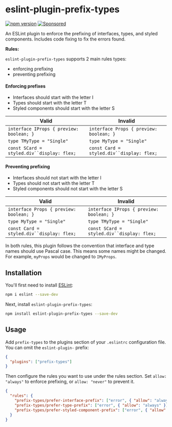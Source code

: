 # eslint-plugin-prefix-types

[![npm version](https://img.shields.io/npm/v/eslint-plugin-prefix-types)](https://www.npmjs.com/package/eslint-plugin-prefix-types) [![Sponsored](https://img.shields.io/badge/chilicorn-sponsored-brightgreen.svg?logo=data%3Aimage%2Fpng%3Bbase64%2CiVBORw0KGgoAAAANSUhEUgAAAA4AAAAPCAMAAADjyg5GAAABqlBMVEUAAAAzmTM3pEn%2FSTGhVSY4ZD43STdOXk5lSGAyhz41iz8xkz2HUCWFFhTFFRUzZDvbIB00Zzoyfj9zlHY0ZzmMfY0ydT0zjj92l3qjeR3dNSkoZp4ykEAzjT8ylUBlgj0yiT0ymECkwKjWqAyjuqcghpUykD%2BUQCKoQyAHb%2BgylkAyl0EynkEzmkA0mUA3mj86oUg7oUo8n0k%2FS%2Bw%2Fo0xBnE5BpU9Br0ZKo1ZLmFZOjEhesGljuzllqW50tH14aS14qm17mX9%2Bx4GAgUCEx02JySqOvpSXvI%2BYvp2orqmpzeGrQh%2Bsr6yssa2ttK6v0bKxMBy01bm4zLu5yry7yb29x77BzMPCxsLEzMXFxsXGx8fI3PLJ08vKysrKy8rL2s3MzczOH8LR0dHW19bX19fZ2dna2trc3Nzd3d3d3t3f39%2FgtZTg4ODi4uLj4%2BPlGxLl5eXm5ubnRzPn5%2Bfo6Ojp6enqfmzq6urr6%2Bvt7e3t7u3uDwvugwbu7u7v6Obv8fDz8%2FP09PT2igP29vb4%2BPj6y376%2Bu%2F7%2Bfv9%2Ff39%2Fv3%2BkAH%2FAwf%2FtwD%2F9wCyh1KfAAAAKXRSTlMABQ4VGykqLjVCTVNgdXuHj5Kaq62vt77ExNPX2%2Bju8vX6%2Bvr7%2FP7%2B%2FiiUMfUAAADTSURBVAjXBcFRTsIwHAfgX%2FtvOyjdYDUsRkFjTIwkPvjiOTyX9%2FAIJt7BF570BopEdHOOstHS%2BX0s439RGwnfuB5gSFOZAgDqjQOBivtGkCc7j%2B2e8XNzefWSu%2BsZUD1QfoTq0y6mZsUSvIkRoGYnHu6Yc63pDCjiSNE2kYLdCUAWVmK4zsxzO%2BQQFxNs5b479NHXopkbWX9U3PAwWAVSY%2FpZf1udQ7rfUpQ1CzurDPpwo16Ff2cMWjuFHX9qCV0Y0Ok4Jvh63IABUNnktl%2B6sgP%2BARIxSrT%2FMhLlAAAAAElFTkSuQmCC)](http://spiceprogram.org/)

An ESLint plugin to enforce the prefixing of interfaces, types, and styled components. Includes code fixing to fix the errors found.

**Rules:**

`eslint-plugin-prefix-types` supports 2 main rules types:

- enforcing prefixing
- preventing prefixing

#### Enforcing prefixes

- Interfaces should start with the letter I
- Types should start with the letter T
- Styled components should start with the letter S

| Valid                                        | Invalid                                     |
| -------------------------------------------- | ------------------------------------------- |
| `interface IProps { preview: boolean; }`     | `interface Props { preview: boolean; }`     |
| `type TMyType = "Single"`                    | `type MyType = "Single"`                    |
| ` const SCard = styled.div``display: flex; ` | ` const Card = styled.div``display: flex; ` |

#### Preventing prefixing

- Interfaces should not start with the letter I
- Types should not start with the letter T
- Styled components should not start with the letter S

| Valid                                       | Invalid                                      |
| ------------------------------------------- | -------------------------------------------- |
| `interface Props { preview: boolean; }`     | `interface IProps { preview: boolean; }`     |
| `type MyType = "Single"`                    | `type TMyType = "Single"`                    |
| ` const Card = styled.div``display: flex; ` | ` const SCard = styled.div``display: flex; ` |

In both rules, this plugin follows the convention that interface and type names should use Pascal case. This means some names might be changed. For example, `myProps` would be changed to `IMyProps`.

## Installation

You'll first need to install [ESLint](https://eslint.org/):

```sh
npm i eslint --save-dev
```

Next, install `eslint-plugin-prefix-types`:

```sh
npm install eslint-plugin-prefix-types --save-dev
```

## Usage

Add `prefix-types` to the plugins section of your `.eslintrc` configuration file. You can omit the `eslint-plugin-` prefix:

```json
{
  "plugins": ["prefix-types"]
}
```

Then configure the rules you want to use under the rules section. Set `allow: "always"` to enforce prefixing, or `allow: "never"` to prevent it.

```json
{
  "rules": {
    "prefix-types/prefer-interface-prefix": ["error", { "allow": "always" }],
    "prefix-types/prefer-type-prefix": ["error", { "allow": "always" }],
    "prefix-types/prefer-styled-component-prefix": ["error", { "allow": "always" }]
  }
}
```
